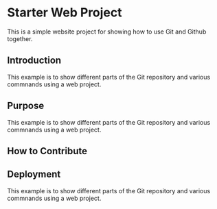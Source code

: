 # Starter Web Project

This is a simple website project for showing how to use Git and Github together.

## Introduction

This example is to show different parts of the Git repository and various commnands using a web project.

## Purpose

This example is to show different parts of the Git repository and various commnands using a web project.

## How to Contribute

## Deployment

This example is to show different parts of the Git repository and various commnands using a web project.
